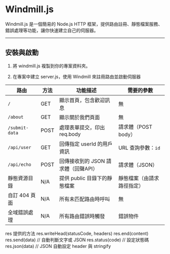 # Windmill.js

Windmill.js 是一個簡易的 Node.js HTTP 框架，提供路由註冊、靜態檔案服務、錯誤處理等功能，讓你快速建立自己的伺服器。

---

## 安裝與啟動

1. 將 windmill.js 複製到你的專案資料夾。

2. 在專案中建立 server.js，使用 Windmill 來註冊路由並啟動伺服器

| 路由             | 方法   | 功能描述                   | 需要的參數          |
| -------------- | ---- | ---------------------- | -------------- |
| `/`            | GET  | 顯示首頁，包含歡迎訊息            | 無              |
| `/about`       | GET  | 顯示關於我們頁面               | 無              |
| `/submit-data` | POST | 處理表單提交，印出 req.body     | 請求體（POST body） |
| `/api/user`    | GET  | 回傳指定 userId 的用戶資訊      | URL 查詢參數：`id`  |
| `/api/echo`    | POST | 回傳接收到的 JSON 請求體（回聲API） | 請求體（JSON）      |
| 靜態資源目錄         | N/A  | 提供 public 目錄下的靜態檔案     | 靜態檔案（由請求路徑指定）  |
| 自訂 404 頁面      | N/A  | 所有未匹配路由時呼叫             | 無              |
| 全域錯誤處理         | N/A  | 所有路由錯誤時觸發              | 錯誤物件           |


res 提供的方法
res.writeHead(statusCode, headers)
res.end(content)
res.send(data)             // 自動判斷文字或 JSON
res.status(code)           // 設定狀態碼
res.json(data)             // JSON 自動設定 header 與 stringify

